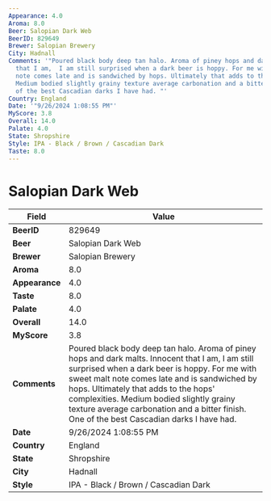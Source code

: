 ```yaml
---
Appearance: 4.0
Aroma: 8.0
Beer: Salopian Dark Web
BeerID: 829649
Brewer: Salopian Brewery
City: Hadnall
Comments: '"Poured black body deep tan halo. Aroma of piney hops and dark malts.  Innocent
  that I am,  I am still surprised when a dark beer is hoppy. For me with sweet malt
  note comes late and is sandwiched by hops. Ultimately that adds to the hops'' complexities.
  Medium bodied slightly grainy texture average carbonation and a bitter finish.  One
  of the best Cascadian darks I have had. "'
Country: England
Date: '"9/26/2024 1:08:55 PM"'
MyScore: 3.8
Overall: 14.0
Palate: 4.0
State: Shropshire
Style: IPA - Black / Brown / Cascadian Dark
Taste: 8.0
---
```


# Salopian Dark Web

| Field         | Value |
|---------------|-------|
| **BeerID** | 829649 |
| **Beer** | Salopian Dark Web |
| **Brewer** | Salopian Brewery |
| **Aroma** | 8.0 |
| **Appearance** | 4.0 |
| **Taste** | 8.0 |
| **Palate** | 4.0 |
| **Overall** | 14.0 |
| **MyScore** | 3.8 |
| **Comments** | Poured black body deep tan halo. Aroma of piney hops and dark malts.  Innocent that I am,  I am still surprised when a dark beer is hoppy. For me with sweet malt note comes late and is sandwiched by hops. Ultimately that adds to the hops' complexities. Medium bodied slightly grainy texture average carbonation and a bitter finish.  One of the best Cascadian darks I have had.  |
| **Date** | 9/26/2024 1:08:55 PM |
| **Country** | England |
| **State** | Shropshire |
| **City** | Hadnall |
| **Style** | IPA - Black / Brown / Cascadian Dark |
